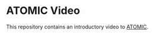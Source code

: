 # ATOMIC Video

This repository contains an introductory video to [ATOMIC](https://github.com/fabianseiler/ATOMIC).
